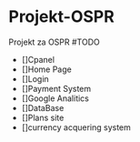 # Projekt-OSPR
Projekt za OSPR
#TODO
- []Cpanel
- []Home Page
- []Login
- []Payment System
- []Google Analitics
- []DataBase
- []Plans site
- []currency acquering system
